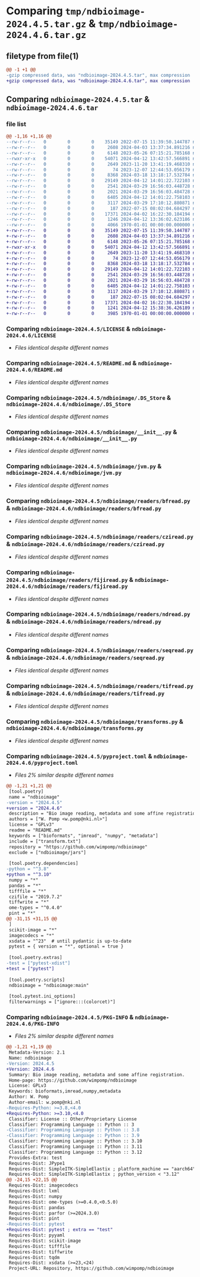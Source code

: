 # Comparing `tmp/ndbioimage-2024.4.5.tar.gz` & `tmp/ndbioimage-2024.4.6.tar.gz`

## filetype from file(1)

```diff
@@ -1 +1 @@
-gzip compressed data, was "ndbioimage-2024.4.5.tar", max compression
+gzip compressed data, was "ndbioimage-2024.4.6.tar", max compression
```

## Comparing `ndbioimage-2024.4.5.tar` & `ndbioimage-2024.4.6.tar`

### file list

```diff
@@ -1,16 +1,16 @@
--rw-r--r--   0        0        0    35149 2022-07-15 11:39:50.144787 ndbioimage-2024.4.5/LICENSE
--rw-r--r--   0        0        0     2608 2024-04-03 13:37:34.891216 ndbioimage-2024.4.5/README.md
--rw-r--r--   0        0        0     6148 2023-05-26 07:15:21.785168 ndbioimage-2024.4.5/ndbioimage/.DS_Store
--rwxr-xr-x   0        0        0    54071 2024-04-12 13:42:57.566891 ndbioimage-2024.4.5/ndbioimage/__init__.py
--rw-r--r--   0        0        0     2649 2023-11-20 13:41:19.468310 ndbioimage-2024.4.5/ndbioimage/jvm.py
--rw-r--r--   0        0        0       74 2023-12-07 12:44:53.056179 ndbioimage-2024.4.5/ndbioimage/readers/__init__.py
--rw-r--r--   0        0        0     8368 2024-03-18 13:18:17.532784 ndbioimage-2024.4.5/ndbioimage/readers/bfread.py
--rw-r--r--   0        0        0    29149 2024-04-12 14:01:22.722103 ndbioimage-2024.4.5/ndbioimage/readers/cziread.py
--rw-r--r--   0        0        0     2541 2024-03-29 16:56:03.448728 ndbioimage-2024.4.5/ndbioimage/readers/fijiread.py
--rw-r--r--   0        0        0     2021 2024-03-29 16:56:03.484728 ndbioimage-2024.4.5/ndbioimage/readers/ndread.py
--rw-r--r--   0        0        0     6405 2024-04-12 14:01:22.758103 ndbioimage-2024.4.5/ndbioimage/readers/seqread.py
--rw-r--r--   0        0        0     3117 2024-03-29 17:10:12.880871 ndbioimage-2024.4.5/ndbioimage/readers/tifread.py
--rw-r--r--   0        0        0      187 2022-07-15 08:02:04.684297 ndbioimage-2024.4.5/ndbioimage/transform.txt
--rw-r--r--   0        0        0    17371 2024-04-02 16:22:30.184194 ndbioimage-2024.4.5/ndbioimage/transforms.py
--rw-r--r--   0        0        0     1246 2024-04-12 13:36:02.623186 ndbioimage-2024.4.5/pyproject.toml
--rw-r--r--   0        0        0     4066 1970-01-01 00:00:00.000000 ndbioimage-2024.4.5/PKG-INFO
+-rw-r--r--   0        0        0    35149 2022-07-15 11:39:50.144787 ndbioimage-2024.4.6/LICENSE
+-rw-r--r--   0        0        0     2608 2024-04-03 13:37:34.891216 ndbioimage-2024.4.6/README.md
+-rw-r--r--   0        0        0     6148 2023-05-26 07:15:21.785168 ndbioimage-2024.4.6/ndbioimage/.DS_Store
+-rwxr-xr-x   0        0        0    54071 2024-04-12 13:42:57.566891 ndbioimage-2024.4.6/ndbioimage/__init__.py
+-rw-r--r--   0        0        0     2649 2023-11-20 13:41:19.468310 ndbioimage-2024.4.6/ndbioimage/jvm.py
+-rw-r--r--   0        0        0       74 2023-12-07 12:44:53.056179 ndbioimage-2024.4.6/ndbioimage/readers/__init__.py
+-rw-r--r--   0        0        0     8368 2024-03-18 13:18:17.532784 ndbioimage-2024.4.6/ndbioimage/readers/bfread.py
+-rw-r--r--   0        0        0    29149 2024-04-12 14:01:22.722103 ndbioimage-2024.4.6/ndbioimage/readers/cziread.py
+-rw-r--r--   0        0        0     2541 2024-03-29 16:56:03.448728 ndbioimage-2024.4.6/ndbioimage/readers/fijiread.py
+-rw-r--r--   0        0        0     2021 2024-03-29 16:56:03.484728 ndbioimage-2024.4.6/ndbioimage/readers/ndread.py
+-rw-r--r--   0        0        0     6405 2024-04-12 14:01:22.758103 ndbioimage-2024.4.6/ndbioimage/readers/seqread.py
+-rw-r--r--   0        0        0     3117 2024-03-29 17:10:12.880871 ndbioimage-2024.4.6/ndbioimage/readers/tifread.py
+-rw-r--r--   0        0        0      187 2022-07-15 08:02:04.684297 ndbioimage-2024.4.6/ndbioimage/transform.txt
+-rw-r--r--   0        0        0    17371 2024-04-02 16:22:30.184194 ndbioimage-2024.4.6/ndbioimage/transforms.py
+-rw-r--r--   0        0        0     1241 2024-04-12 15:38:36.426189 ndbioimage-2024.4.6/pyproject.toml
+-rw-r--r--   0        0        0     3985 1970-01-01 00:00:00.000000 ndbioimage-2024.4.6/PKG-INFO
```

### Comparing `ndbioimage-2024.4.5/LICENSE` & `ndbioimage-2024.4.6/LICENSE`

 * *Files identical despite different names*

### Comparing `ndbioimage-2024.4.5/README.md` & `ndbioimage-2024.4.6/README.md`

 * *Files identical despite different names*

### Comparing `ndbioimage-2024.4.5/ndbioimage/.DS_Store` & `ndbioimage-2024.4.6/ndbioimage/.DS_Store`

 * *Files identical despite different names*

### Comparing `ndbioimage-2024.4.5/ndbioimage/__init__.py` & `ndbioimage-2024.4.6/ndbioimage/__init__.py`

 * *Files identical despite different names*

### Comparing `ndbioimage-2024.4.5/ndbioimage/jvm.py` & `ndbioimage-2024.4.6/ndbioimage/jvm.py`

 * *Files identical despite different names*

### Comparing `ndbioimage-2024.4.5/ndbioimage/readers/bfread.py` & `ndbioimage-2024.4.6/ndbioimage/readers/bfread.py`

 * *Files identical despite different names*

### Comparing `ndbioimage-2024.4.5/ndbioimage/readers/cziread.py` & `ndbioimage-2024.4.6/ndbioimage/readers/cziread.py`

 * *Files identical despite different names*

### Comparing `ndbioimage-2024.4.5/ndbioimage/readers/fijiread.py` & `ndbioimage-2024.4.6/ndbioimage/readers/fijiread.py`

 * *Files identical despite different names*

### Comparing `ndbioimage-2024.4.5/ndbioimage/readers/ndread.py` & `ndbioimage-2024.4.6/ndbioimage/readers/ndread.py`

 * *Files identical despite different names*

### Comparing `ndbioimage-2024.4.5/ndbioimage/readers/seqread.py` & `ndbioimage-2024.4.6/ndbioimage/readers/seqread.py`

 * *Files identical despite different names*

### Comparing `ndbioimage-2024.4.5/ndbioimage/readers/tifread.py` & `ndbioimage-2024.4.6/ndbioimage/readers/tifread.py`

 * *Files identical despite different names*

### Comparing `ndbioimage-2024.4.5/ndbioimage/transforms.py` & `ndbioimage-2024.4.6/ndbioimage/transforms.py`

 * *Files identical despite different names*

### Comparing `ndbioimage-2024.4.5/pyproject.toml` & `ndbioimage-2024.4.6/pyproject.toml`

 * *Files 2% similar despite different names*

```diff
@@ -1,21 +1,21 @@
 [tool.poetry]
 name = "ndbioimage"
-version = "2024.4.5"
+version = "2024.4.6"
 description = "Bio image reading, metadata and some affine registration."
 authors = ["W. Pomp <w.pomp@nki.nl>"]
 license = "GPLv3"
 readme = "README.md"
 keywords = ["bioformats", "imread", "numpy", "metadata"]
 include = ["transform.txt"]
 repository = "https://github.com/wimpomp/ndbioimage"
 exclude = ["ndbioimage/jars"]
 
 [tool.poetry.dependencies]
-python = "^3.8"
+python = "^3.10"
 numpy = "*"
 pandas = "*"
 tifffile = "*"
 czifile = "2019.7.2"
 tiffwrite = "*"
 ome-types = "^0.4.0"
 pint = "*"
@@ -31,15 +31,15 @@
 ]
 scikit-image = "*"
 imagecodecs = "*"
 xsdata = "^23"  # until pydantic is up-to-date
 pytest = { version = "*", optional = true }
 
 [tool.poetry.extras]
-test = ["pytest-xdist"]
+test = ["pytest"]
 
 [tool.poetry.scripts]
 ndbioimage = "ndbioimage:main"
 
 [tool.pytest.ini_options]
 filterwarnings = ["ignore:::(colorcet)"]
```

### Comparing `ndbioimage-2024.4.5/PKG-INFO` & `ndbioimage-2024.4.6/PKG-INFO`

 * *Files 2% similar despite different names*

```diff
@@ -1,21 +1,19 @@
 Metadata-Version: 2.1
 Name: ndbioimage
-Version: 2024.4.5
+Version: 2024.4.6
 Summary: Bio image reading, metadata and some affine registration.
 Home-page: https://github.com/wimpomp/ndbioimage
 License: GPLv3
 Keywords: bioformats,imread,numpy,metadata
 Author: W. Pomp
 Author-email: w.pomp@nki.nl
-Requires-Python: >=3.8,<4.0
+Requires-Python: >=3.10,<4.0
 Classifier: License :: Other/Proprietary License
 Classifier: Programming Language :: Python :: 3
-Classifier: Programming Language :: Python :: 3.8
-Classifier: Programming Language :: Python :: 3.9
 Classifier: Programming Language :: Python :: 3.10
 Classifier: Programming Language :: Python :: 3.11
 Classifier: Programming Language :: Python :: 3.12
 Provides-Extra: test
 Requires-Dist: JPype1
 Requires-Dist: SimpleITK-SimpleElastix ; platform_machine == "aarch64" and python_version >= "3.12"
 Requires-Dist: SimpleITK-SimpleElastix ; python_version < "3.12"
@@ -24,15 +22,15 @@
 Requires-Dist: imagecodecs
 Requires-Dist: lxml
 Requires-Dist: numpy
 Requires-Dist: ome-types (>=0.4.0,<0.5.0)
 Requires-Dist: pandas
 Requires-Dist: parfor (>=2024.3.0)
 Requires-Dist: pint
-Requires-Dist: pytest
+Requires-Dist: pytest ; extra == "test"
 Requires-Dist: pyyaml
 Requires-Dist: scikit-image
 Requires-Dist: tifffile
 Requires-Dist: tiffwrite
 Requires-Dist: tqdm
 Requires-Dist: xsdata (>=23,<24)
 Project-URL: Repository, https://github.com/wimpomp/ndbioimage
```

